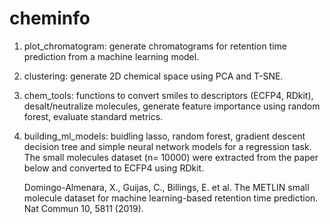 # cheminfo

1. plot_chromatogram: generate chromatograms for retention time prediction from a machine learning model. 
2. clustering: generate 2D chemical space using PCA and T-SNE. 
3. chem_tools:
    functions to convert smiles to descriptors (ECFP4, RDkit),
    desalt/neutralize molecules,
    generate feature importance using random forest,
    evaluate standard metrics. 
4. building_ml_models: buidling lasso, random forest, gradient descent decision tree and simple neural network models for a regression task. The small molecules dataset (n= 10000) were extracted from the paper below and converted to ECFP4 using RDkit. 

    Domingo-Almenara, X., Guijas, C., Billings, E. et al. The METLIN small molecule dataset for machine learning-based retention time prediction. Nat Commun 10, 5811 (2019). 
